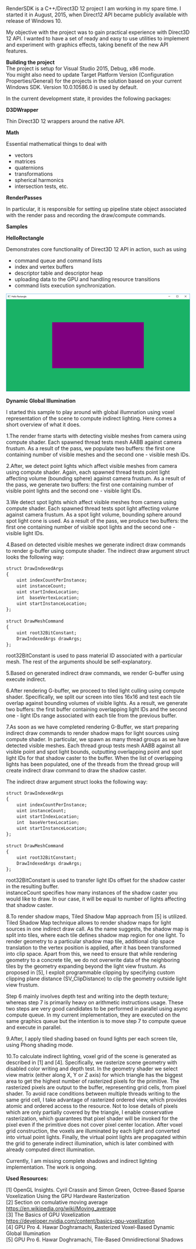 RenderSDK is a C++/Direct3D 12 project I am working in my spare time.
I started it in August, 2015, when Direct12 API became publicly available with release of Windows 10.

My objective with the project was to gain practical experience with Direct3D 12 API.
I wanted to have a set of ready and easy to use utilities to implement and experiment with graphics effects, taking benefit of the new API features.

<b>Building the project</b>  
The project is setup for Visual Studio 2015, Debug, x86 mode.  
You might also need to update Target Platform Version (Configuration Properties/General) for the projects in the solution based on your current Windows SDK. Version 10.0.10586.0 is used by default.

In the current development state, it provides the following packages:

<b>D3DWrapper</b>

Thin Direct3D 12 wrappers around the native API.

<b>Math</b>

Essential mathematical things to deal with
- vectors
- matrices
- quaternions
- transformations
- spherical harmonics
- intersection tests, etc.

<b>RenderPasses</b>

In particular, it is responsible for setting up pipeline state object associated with the render pass and recording the draw/compute commands.

<b>Samples</b>

<b>HelloRectangle</b>

Demonstrates core functionality of Direct3D 12 API in action, such as using
- command queue and command lists
- index and vertex buffers
- descriptor table and descriptor heap
- uploading data to the GPU and handling resource transitions
- command lists execution synchronization.

![Alt text](/Samples/HelloRectangle/Screenshots/Screenshot.png?raw=true "Optional Title")

<b>Dynamic Global Illumination</b>

I started this sample to play around with global illumnation using voxel representation of the scene to compute indirect lighting. Here comes a short overview of what it does.

1.The render frame starts with detecting visible meshes from camera using compute shader. Each spawned thread tests mesh AABB against camera frustum. As a result of the pass, we populate two buffers: the first one containing number of visible meshes and the second one - visible mesh IDs.

2.After, we detect point lights which affect visible meshes from camera using compute shader. Again, each spawned thread tests point light affecting volume (bounding sphere) against camera frustum. As a result of the pass, we generate two buffers: the first one containing number of visible point lights and the second one - visible light IDs.

3.We detect spot lights which affect visible meshes from camera using compute shader. Each spawned thread tests spot light affecting volume against camera frustum. As a spot light volume, bounding sphere around spot light cone is used.
As a result of the pass, we produce two buffers: the first one containing number of visible spot lights and the second one - visible light IDs.

4.Based on detected visible meshes we generate indirect draw commands to render g-buffer using compute shader. The indirect draw argument struct looks the following way:
``````
struct DrawIndexedArgs
{
	uint indexCountPerInstance;
	uint instanceCount;
	uint startIndexLocation;
	int  baseVertexLocation;
	uint startInstanceLocation;
};

struct DrawMeshCommand
{
	uint root32BitConstant;
	DrawIndexedArgs drawArgs;
};
``````

root32BitConstant is used to pass material ID associated with a particular mesh. The rest of the arguments should be self-explanatory.

5.Based on generated indirect draw commands, we render G-buffer using execute indirect.

6.After rendering G-buffer, we proceed to tiled light culling using compute shader. Specifically, we split our screen into tiles 16x16 and test each tile overlap against bounding volumes of visible lights. As a result, we generate two buffers: the first buffer containing overlapping light IDs and the second one - light IDs range associated with each tile from the previous buffer.

7.As soon as we have completed rendering G-Buffer, we start preparing indirect draw commands to render shadow maps for light sources using compute shader. In particular, we spawn as many thread groups as we have detected visible meshes. Each thread group tests mesh AABB against all visible point and spot light bounds, outputting overlapping point and spot light IDs for that shadow caster to the buffer. When the list of overlapping lights has been populated, one of the threads from the thread group will create indirect draw command to draw the shadow caster.

The indirect draw argument struct looks the following way:
``````
struct DrawIndexedArgs
{
	uint indexCountPerInstance;
	uint instanceCount;
	uint startIndexLocation;
	int  baseVertexLocation;
	uint startInstanceLocation;
};

struct DrawMeshCommand
{
	uint root32BitConstant;
	DrawIndexedArgs drawArgs;
};
``````
root32BitConstant is used to transfer light IDs offset for the shadow caster in the resulting buffer.  
instanceCount specifies how many instances of the shadow caster you would like to draw. In our case, it will be equal to number of lights affecting that shadow caster.

8.To render shadow maps, Tiled Shadow Map approach from [5] is utilized. Tiled Shadow Map technique allows to render shadow maps for light sources in one indirect draw call. As the name suggests, the shadow map is split into tiles, where each tile defines shadow map region for one light. To render geometry to a particular shadow map tile, additional clip space translation to the vertex position is applied, after it has been transformed into clip space. Apart from this, we need to ensure that while rendering geometry to a concrete tile, we do not overwrite data of the neighboring tiles by the geometry expanding beyond the light view frustum. As proposed in [5], I exploit programmable clipping by specifying custom clipping plane distance (SV_ClipDistance) to clip the geometry outside light view frustum.

Step 6 mainly involves depth test and writing into the depth texture; whereas step 7 is primarily heavy on arithmetic instructions usage. These two steps are very good candidates to be performed in parallel using async compute queue. In my current implementation, they are executed on the same graphics queue but the intention is to move step 7 to compute queue and execute in parallel.

9.After, I apply tiled shading based on found lights per each screen tile, using Phong shading mode.

10.To calculate indirect lighting, voxel grid of the scene is generated as described in [1] and [4]. Specifically, we rasterize scene geometry with disabled color writing and depth test. In the geometry shader we select view matrix (either along X, Y or Z axis) for which triangle has the biggest area to get the highest number of rasterized pixels for the primitive. The rasterized pixels are output to the buffer, representing grid cells, from pixel shader.
To avoid race conditions between multiple threads writing to the same grid cell, I take advantage of rasterized ordered view, which provides atomic and ordered access to the resource.
Not to lose details of pixels which are only partially covered by the triangle, I enable conservative rasterization, which guarantees that pixel shader will be invoked for the pixel even if the primitive does not cover pixel center location.
After voxel grid construction, the voxels are illuminated by each light and converted into virtual point lights. Finally, the virtual point lights are propagated within the grid to generate indirect illumination,
which is later combined with already computed direct illumination.

Currently, I am missing complete shadows and indirect lighting implementation. The work is ongoing.

<b>Used Resources:</b>

[1] OpenGL Insights. Cyril Crassin and Simon Green, Octree-Based Sparse Voxelization Using the GPU Hardware Rasterization  
[2] Section on comulative moving average https://en.wikipedia.org/wiki/Moving_average  
[3] The Basics of GPU Voxelization https://developer.nvidia.com/content/basics-gpu-voxelization  
[4] GPU Pro 4. Hawar Doghramachi, Rasterized Voxel-Based Dynamic Global Illumination  
[5] GPU Pro 6. Hawar Doghramachi, Tile-Based Omnidirectional Shadows
